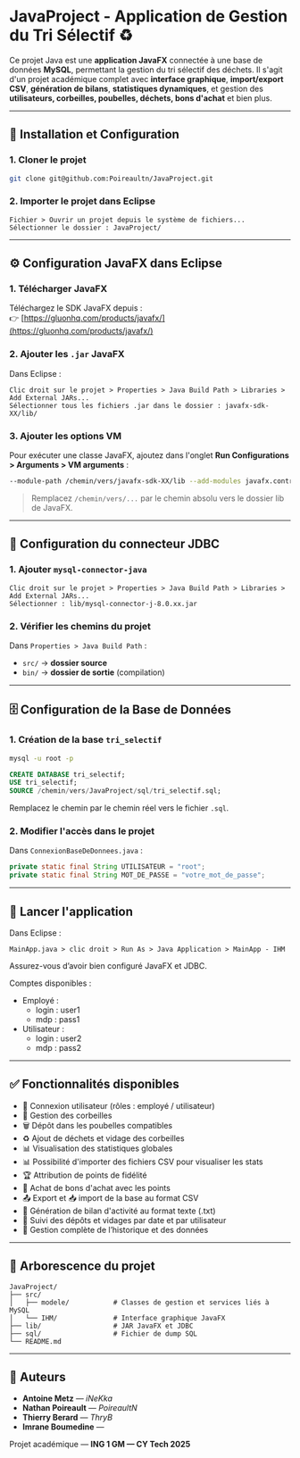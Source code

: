 # JavaProject - Application de Gestion du Tri Sélectif ♻️

Ce projet Java est une **application JavaFX** connectée à une base de données **MySQL**, permettant la gestion du tri sélectif des déchets. Il s'agit d'un projet académique complet avec **interface graphique**, **import/export CSV**, **génération de bilans**, **statistiques dynamiques**, et gestion des **utilisateurs, corbeilles, poubelles, déchets, bons d'achat** et bien plus.

---

## 🔧 Installation et Configuration

### 1. Cloner le projet

```bash
git clone git@github.com:Poireaultn/JavaProject.git
```

### 2. Importer le projet dans Eclipse

```menu
Fichier > Ouvrir un projet depuis le système de fichiers...
Sélectionner le dossier : JavaProject/
```

---

## ⚙️ Configuration JavaFX dans Eclipse

### 1. Télécharger JavaFX

Téléchargez le SDK JavaFX depuis :  
👉 [https://gluonhq.com/products/javafx/](https://gluonhq.com/products/javafx/)

### 2. Ajouter les `.jar` JavaFX

Dans Eclipse :

```menu
Clic droit sur le projet > Properties > Java Build Path > Libraries > Add External JARs...
Sélectionner tous les fichiers .jar dans le dossier : javafx-sdk-XX/lib/
```

### 3. Ajouter les options VM

Pour exécuter une classe JavaFX, ajoutez dans l'onglet **Run Configurations > Arguments > VM arguments** :

```bash
--module-path /chemin/vers/javafx-sdk-XX/lib --add-modules javafx.controls,javafx.fxml
```

> Remplacez `/chemin/vers/...` par le chemin absolu vers le dossier lib de JavaFX.

---

## 🔌 Configuration du connecteur JDBC

### 1. Ajouter `mysql-connector-java`

```menu
Clic droit sur le projet > Properties > Java Build Path > Libraries > Add External JARs...
Sélectionner : lib/mysql-connector-j-8.0.xx.jar
```

### 2. Vérifier les chemins du projet

Dans `Properties > Java Build Path` :

- `src/` → **dossier source**
- `bin/` → **dossier de sortie** (compilation)

---

## 🗄️ Configuration de la Base de Données

### 1. Création de la base `tri_selectif`

```bash
mysql -u root -p
```

```sql
CREATE DATABASE tri_selectif;
USE tri_selectif;
SOURCE /chemin/vers/JavaProject/sql/tri_selectif.sql;
```

Remplacez le chemin par le chemin réel vers le fichier `.sql`.

### 2. Modifier l'accès dans le projet

Dans `ConnexionBaseDeDonnees.java` :

```java
private static final String UTILISATEUR = "root";
private static final String MOT_DE_PASSE = "votre_mot_de_passe";
```

---

## 🚀 Lancer l'application

Dans Eclipse :

```menu
MainApp.java > clic droit > Run As > Java Application > MainApp - IHM
```

Assurez-vous d’avoir bien configuré JavaFX et JDBC.

Comptes disponibles :
- Employé :
  - login : user1
  - mdp : pass1
- Utilisateur :
  - login : user2
  - mdp : pass2

---

## ✅ Fonctionnalités disponibles

- 🔐 Connexion utilisateur (rôles : employé / utilisateur)
- 🧺 Gestion des corbeilles
- 🗑️ Dépôt dans les poubelles compatibles
- ♻️ Ajout de déchets et vidage des corbeilles
- 📊 Visualisation des statistiques globales
- 📊 Possibilité d'importer des fichiers CSV pour visualiser les stats
- 🏆 Attribution de points de fidélité
- 🎫 Achat de bons d'achat avec les points
- 📤 Export et 📥 import de la base au format CSV
- 📄 Génération de bilan d'activité au format texte (.txt)
- 📅 Suivi des dépôts et vidages par date et par utilisateur
- 🧾 Gestion complète de l’historique et des données

---

## 📁 Arborescence du projet

```
JavaProject/
├── src/
│   ├── modele/           # Classes de gestion et services liés à MySQL
│   └── IHM/              # Interface graphique JavaFX
├── lib/                  # JAR JavaFX et JDBC
├── sql/                  # Fichier de dump SQL
└── README.md
```

---

## 👥 Auteurs

- **Antoine Metz** — _iNeKka_
- **Nathan Poireault** — _PoireaultN_
- **Thierry Berard** — _ThryB_
- **Imrane Boumedine** — 

Projet académique — **ING 1 GM — CY Tech 2025**
